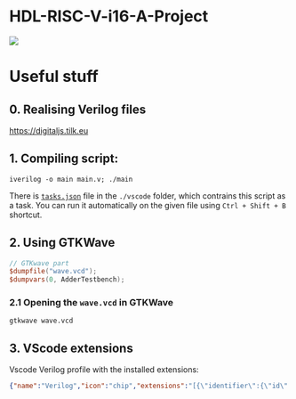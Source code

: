# HDL-RISC-V-i16-A-Project

[![](https://user-images.githubusercontent.com/88595269/128730771-560da5b6-f33b-410c-bc03-2dc68f2c748e.png)](https://github.com/MKrekker/SINGLE-CYCLE-RISC-V)


# Useful stuff

## 0. Realising Verilog files
https://digitaljs.tilk.eu

## 1. Compiling script:
```shell
iverilog -o main main.v; ./main
```

There is [`tasks.json`](./.vscode/tasks.json) file in the `./vscode` folder, which contrains this script as a task. You can run it automatically on the given file using `Ctrl + Shift + B` shortcut.

## 2. Using GTKWave
```verilog
// GTKwave part
$dumpfile("wave.vcd");
$dumpvars(0, AdderTestbench);
```

### 2.1 Opening the `wave.vcd` in GTKWave

```shell
gtkwave wave.vcd
```

## 3. VScode extensions
Vscode Verilog profile with the installed extensions:
```json
{"name":"Verilog","icon":"chip","extensions":"[{\"identifier\":{\"id\":\"dunstontc.dark-plus-syntax\",\"uuid\":\"dd7e0ff7-9eb5-45fe-8b21-00e79b632b7f\"},\"displayName\":\"dark-plus-syntax\"},{\"identifier\":{\"id\":\"hediet.vscode-drawio\",\"uuid\":\"ea6a6046-2132-421f-a984-664909fcf0b8\"},\"displayName\":\"Draw.io Integration\"},{\"identifier\":{\"id\":\"ms-vscode-remote.remote-ssh\",\"uuid\":\"607fd052-be03-4363-b657-2bd62b83d28a\"},\"displayName\":\"Remote - SSH\"},{\"identifier\":{\"id\":\"ms-vscode-remote.remote-ssh-edit\",\"uuid\":\"bfeaf631-bcff-4908-93ed-fda4ef9a0c5c\"},\"displayName\":\"Remote - SSH: Editing Configuration Files\"},{\"identifier\":{\"id\":\"ms-vscode-remote.remote-wsl\",\"uuid\":\"f0c5397b-d357-4197-99f0-cb4202f22818\"},\"displayName\":\"WSL\"},{\"identifier\":{\"id\":\"ms-vscode.remote-explorer\",\"uuid\":\"11858313-52cc-4e57-b3e4-d7b65281e34b\"},\"displayName\":\"Remote Explorer\"},{\"identifier\":{\"id\":\"tomoki1207.pdf\",\"uuid\":\"4386e6f6-ec10-4463-9d23-c24278718947\"},\"displayName\":\"vscode-pdf\"},{\"identifier\":{\"id\":\"usernamehw.errorlens\",\"uuid\":\"9d8c32ab-354c-4daf-a9bf-20b633734435\"},\"displayName\":\"Error Lens\"},{\"identifier\":{\"id\":\"wavetrace.wavetrace\",\"uuid\":\"d4758eca-b0f6-4fc8-ae47-d2b1b00c0c50\"},\"displayName\":\"WaveTrace\"},{\"identifier\":{\"id\":\"zhuangtongfa.material-theme\",\"uuid\":\"26a529c9-2654-4b95-a63f-02f6a52429e6\"},\"displayName\":\"One Dark Pro\"},{\"identifier\":{\"id\":\"eamodio.gitlens\",\"uuid\":\"4de763bd-505d-4978-9575-2b7696ecf94e\"},\"displayName\":\"GitLens — Git supercharged\"},{\"identifier\":{\"id\":\"ms-vscode.hexeditor\",\"uuid\":\"cc7d2112-5178-4472-8e0e-25dced95e7f0\"},\"displayName\":\"Hex Editor\"},{\"identifier\":{\"id\":\"ms-vsliveshare.vsliveshare\",\"uuid\":\"5a6dc0d5-dc02-4121-8e24-cad33a2ff0af\"},\"displayName\":\"Live Share\"},{\"identifier\":{\"id\":\"muuvmuuv.vscode-sundial\",\"uuid\":\"06c45f72-79b0-400c-a701-c420fa7d0a99\"},\"displayName\":\"Sundial – Automatic night mode and settings switch\"},{\"identifier\":{\"id\":\"shd101wyy.markdown-preview-enhanced\",\"uuid\":\"3b1db1fc-c7f7-4bd6-9fa4-b499dfa99a8a\"},\"displayName\":\"Markdown Preview Enhanced\"},{\"identifier\":{\"id\":\"sterben.fpga-support\",\"uuid\":\"e8882a6f-391a-4fe1-a505-feb7aa26b1c3\"},\"displayName\":\"Digital IDE\"},{\"identifier\":{\"id\":\"streetsidesoftware.code-spell-checker\",\"uuid\":\"f6dbd813-b0a0-42c1-90ea-10dde9d925a7\"},\"displayName\":\"Code Spell Checker\"},{\"identifier\":{\"id\":\"yuyichao.digitaljs\",\"uuid\":\"6163a742-2cce-4fde-9b23-bbb2a9440d3c\"},\"displayName\":\"DigitalJS\"}]"}
```